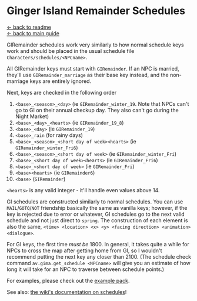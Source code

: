 ﻿Ginger Island Remainder Schedules
=================================

[← back to readme](../../README.md) <br/>
[← back to main guide](./README.MD)

GIRemainder schedules work very similarly to how normal schedule keys work and should be placed in the usual schedule file `Characters/schedules/<NPCname>`.

All GIRemainder keys must start with `GIRemainder`. If an NPC is married, they'll use `GIRemainder_marriage` as their base key instead, and the non-marriage keys are entirely ignored.

Next, keys are checked in the following order

1. `<base>_<season>_<day>` (ie `GIRemainder_winter_19`. Note that NPCs can't go to GI on their annual checkup day. They also can't go during the Night Market)
2. `<base>_<day>_<hearts>` (ie `GIRemainder_19_8`)
3. `<base>_<day>` (ie `GIRemainder_19`)
4. `<base>_rain` (for rainy days)
5. `<base>_<season>_<short day of week><hearts>` (ie `GIRemainder_winter_Fri6`)
6. `<base>_<season>_<short day of week>` (ie `GIRemainder_winter_Fri`)
7. `<base>_<short day of week><hearts>` (ie `GIRemainder_Fri6`)
8. `<base>_<short day of week>` (ie `GIRemainder_Fri`)
9. `<base><hearts>` (ie `GIRemainder6`)
10. `<base>` (`GIRemainder`)

`<hearts>` is any valid integer - it'll handle even values above 14.

GI schedules are constructed similarly to normal schedules. You can use `MAIL`/`GOTO`/`NOT` friendship basically the same as vanilla keys; however, if the key is rejected due to error or whatever, GI schedules go to the next valid schedule and not just direct to `spring`. The construction of each element is also the same, `<time> <location> <x> <y> <facing direction> <animation> <dialogue>`.

For GI keys, the first time *must be* 1800. In general, it takes quite a while for NPCs to cross the map after getting home from GI, so I wouldn't recommend putting the next key any closer than 2100. (The schedule check command `av.gima.get_schedule <NPCname>` will give you an estimate of how long it will take for an NPC to traverse between schedule points.)

For examples, please check out the [example pack](https://github.com/atravita-mods/Ginger-Island-Mainland-Adjustments/blob/master/%5BCP%5D%20Ginger%20Island%20Mainland%20Adjustments/schedules.json).

See also: [the wiki's documentation on schedules](https://stardewvalleywiki.com/Modding:Schedule_data)!